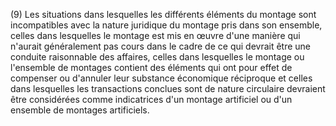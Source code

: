(9) Les situations dans lesquelles les différents éléments du montage sont incompatibles avec la nature juridique du montage pris dans son ensemble, celles dans lesquelles le montage est mis en œuvre d'une manière qui n'aurait généralement pas cours dans le cadre de ce qui devrait être une conduite raisonnable des affaires, celles dans lesquelles le montage ou l'ensemble de montages contient des éléments qui ont pour effet de compenser ou d'annuler leur substance économique réciproque et celles dans lesquelles les transactions conclues sont de nature circulaire devraient être considérées comme indicatrices d'un montage artificiel ou d'un ensemble de montages artificiels.